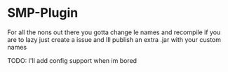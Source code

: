 # SMP-Plugin
For all the nons out there
you gotta change le names and recompile
if you are to lazy just create a issue and Ill publish an extra .jar with your custom names

TODO: I'll add config support when im bored
